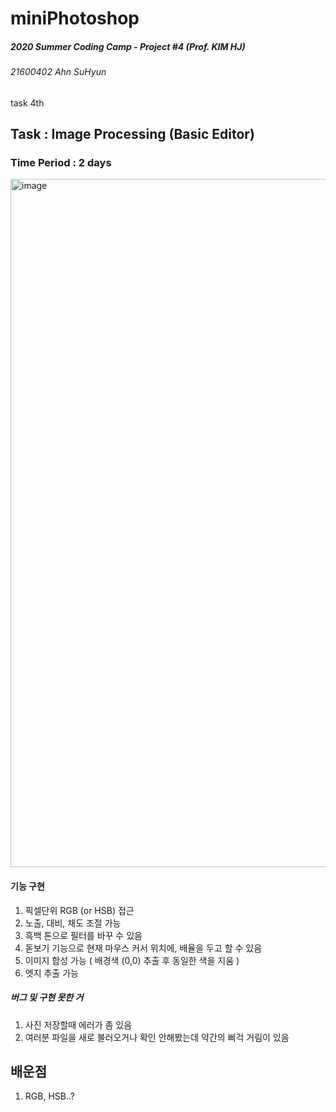 # miniPhotoshop
##### 2020 Summer Coding Camp - Project #4 (Prof. KIM HJ)
###### 21600402 Ahn SuHyun

task 4th

## Task : Image Processing (Basic Editor) 
### Time Period : 2 days



<img width="1101" alt="image" src="https://user-images.githubusercontent.com/64300241/86526143-e7cf1180-beca-11ea-8317-7deadc621c86.png">



#### 기능 구현
1. 픽셀단위 RGB (or HSB) 접근 
2. 노출, 대비, 채도 조절 가능
3. 흑백 톤으로 필터를 바꾸 수 있음 
4. 돋보기 기능으로 현재 마우스 커서 위치에, 배율을 두고 할 수 있음
5. 이미지 합성 가능 ( 배경색 (0,0) 추출 후 동일한 색을 지움 )
6. 엣지 추출 가능

##### 버그 및 구현 못한 거 
1. 사진 저장할때 에러가 좀 있음 
2. 여러분 파일을 새로 불러오거나 확인 안해봤는데 약간의 삐걱 거림이 있음 

## 배운점 
1. RGB, HSB..?
